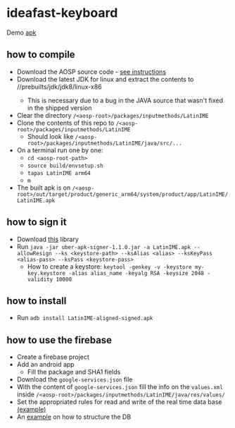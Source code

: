 # ideafast-keyboard
Demo [apk]()

## how to compile

 - Download the AOSP source code - [see instructions](https://source.android.com/setup/build/downloading)
 - Download the latest JDK for linux and extract the contents to /<aosp-root>/prebuilts/jdk/jdk8/linux-x86
    - This is necessary due to a bug in the JAVA source that wasn't fixed in the shipped version
 - Clear the directory ```/<aosp-root>/packages/inputmethods/LatinIME```
 - Clone the contents of this repo to ```/<aosp-root>/packages/inputmethods/LatinIME```
    - Should look like ```/<aosp-root>/packages/inputmethods/LatinIME/java/src/...```
 - On a terminal run one by one:
    - ```cd <aosp-root-path>```
    - ```source build/envsetup.sh```
    - ```tapas LatinIME arm64```
    - ```m```
 - The built apk is on ```/<aosp-root>/out/target/product/generic_arm64/system/product/app/LatinIME/LatinIME.apk```
  
## how to sign it
 
  - Download [this](https://github.com/patrickfav/uber-apk-signer/releases) library
  - Run ```java -jar uber-apk-signer-1.1.0.jar -a LatinIME.apk --allowResign --ks <keystore-path> --ksAlias <alias> --ksKeyPass <alias-pass> --ksPass <keystore-pass>```
    - How to create a keystore: ```keytool -genkey -v -keystore my-key.keystore -alias alias_name -keyalg RSA -keysize 2048 -validity 10000```

## how to install
  - Run ```adb install LatinIME-aligned-signed.apk```

## how to use the firebase
  - Create a firebase project
  - Add an android app
    - Fill the package and SHA1 fields
  - Download the ```google-services.json``` file
  - With the content of ```google-services.json``` fill the info on the ```values.xml``` inside ```/<aosp-root>/packages/inputmethods/LatinIME/java/res/values/``` 
  - Set the appropriated rules for read and write of the real time data base [(example)](https://www.notion.so/Rules-8cf11adaa63844a6af802a17ad083fd7)
  - An [example](https://www.notion.so/Database-strucutre-4a51b19b3bf843bc9ed6a01285417c0a) on how to structure the DB
